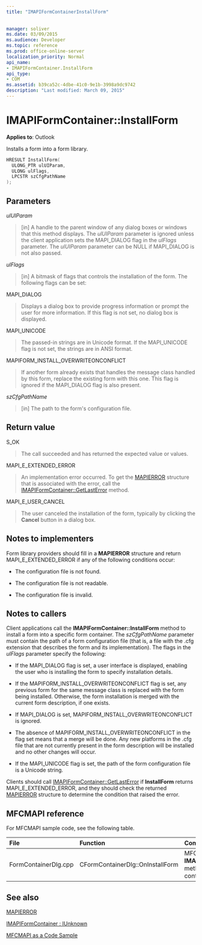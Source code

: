 ```yaml
---
title: "IMAPIFormContainerInstallForm"
 
 
manager: soliver
ms.date: 03/09/2015
ms.audience: Developer
ms.topic: reference
ms.prod: office-online-server
localization_priority: Normal
api_name:
- IMAPIFormContainer.InstallForm
api_type:
- COM
ms.assetid: b39ca52c-4dbe-41c0-9e1b-3998a9dc9742
description: "Last modified: March 09, 2015"
---
```


# IMAPIFormContainer::InstallForm

  
  
**Applies to**: Outlook 
  
Installs a form into a form library.
  
```cpp
HRESULT InstallForm(
  ULONG_PTR ulUIParam,
  ULONG ulFlags,
  LPCSTR szCfgPathName
);
```

## Parameters

 _ulUIParam_
  
> [in] A handle to the parent window of any dialog boxes or windows that this method displays. The  _ulUIParam_ parameter is ignored unless the client application sets the MAPI_DIALOG flag in the  _ulFlags_ parameter. The  _ulUIParam_ parameter can be NULL if MAPI_DIALOG is not also passed. 
    
 _ulFlags_
  
> [in] A bitmask of flags that controls the installation of the form. The following flags can be set:
    
MAPI_DIALOG 
  
> Displays a dialog box to provide progress information or prompt the user for more information. If this flag is not set, no dialog box is displayed.
    
MAPI_UNICODE 
  
> The passed-in strings are in Unicode format. If the MAPI_UNICODE flag is not set, the strings are in ANSI format.
    
MAPIFORM_INSTALL_OVERWRITEONCONFLICT 
  
> If another form already exists that handles the message class handled by this form, replace the existing form with this one. This flag is ignored if the MAPI_DIALOG flag is also present. 
    
 _szCfgPathName_
  
> [in] The path to the form's configuration file.
    
## Return value

S_OK 
  
> The call succeeded and has returned the expected value or values.
    
MAPI_E_EXTENDED_ERROR 
  
> An implementation error occurred. To get the [MAPIERROR](mapierror.md) structure that is associated with the error, call the [IMAPIFormContainer::GetLastError](imapiformcontainer-getlasterror.md) method. 
    
MAPI_E_USER_CANCEL 
  
> The user canceled the installation of the form, typically by clicking the **Cancel** button in a dialog box. 
    
## Notes to implementers

Form library providers should fill in a **MAPIERROR** structure and return MAPI_E_EXTENDED_ERROR if any of the following conditions occur: 
  
- The configuration file is not found.
    
- The configuration file is not readable.
    
- The configuration file is invalid.
    
## Notes to callers

Client applications call the **IMAPIFormContainer::InstallForm** method to install a form into a specific form container. The  _szCfgPathName_ parameter must contain the path of a form configuration file (that is, a file with the .cfg extension that describes the form and its implementation). The flags in the  _ulFlags_ parameter specify the following: 
  
- If the MAPI_DIALOG flag is set, a user interface is displayed, enabling the user who is installing the form to specify installation details.
    
- If the MAPIFORM_INSTALL_OVERWRITEONCONFLICT flag is set, any previous form for the same message class is replaced with the form being installed. Otherwise, the form installation is merged with the current form description, if one exists.
    
- If MAPI_DIALOG is set, MAPIFORM_INSTALL_OVERWRITEONCONFLICT is ignored.
    
- The absence of MAPIFORM_INSTALL_OVERWRITEONCONFLICT in the flag set means that a merge will be done. Any new platforms in the .cfg file that are not currently present in the form description will be installed and no other changes will occur.
    
- If the MAPI_UNICODE flag is set, the path of the form configuration file is a Unicode string. 
    
Clients should call [IMAPIFormContainer::GetLastError](imapiformcontainer-getlasterror.md) if **InstallForm** returns MAPI_E_EXTENDED_ERROR, and they should check the returned [MAPIERROR](mapierror.md) structure to determine the condition that raised the error. 
  
## MFCMAPI reference

For MFCMAPI sample code, see the following table.
  
|**File**|**Function**|**Comment**|
|:-----|:-----|:-----|
|FormContainerDlg.cpp  <br/> |CFormContainerDlg::OnInstallForm  <br/> |MFCMAPI uses the **IMAPIFormContainer::InstallForm** method to install a form in a form container.  <br/> |
   
## See also



[MAPIERROR](mapierror.md)
  
[IMAPIFormContainer : IUnknown](imapiformcontaineriunknown.md)


[MFCMAPI as a Code Sample](mfcmapi-as-a-code-sample.md)

